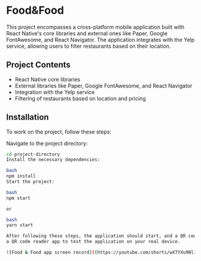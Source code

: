 # Food&Food

This project encompasses a cross-platform mobile application built with React Native's core libraries and external ones like Paper, Google FontAwesome, and React Navigator. The application integrates with the Yelp service, allowing users to filter restaurants based on their location.

## Project Contents

- React Native core libraries
- External libraries like Paper, Google FontAwesome, and React Navigator
- Integration with the Yelp service
- Filtering of restaurants based on location and pricing

## Installation

To work on the project, follow these steps:

 Navigate to the project directory:
   ```bash
   cd project-directory
Install the necessary dependencies:

bash
npm install
Start the project:

bash
npm start

or

bash
yarn start

After following these steps, the application should start, and a QR code should appear in the browser window. Scan this QR code with
 a QR code reader app to test the application on your real device.

![Food & Food app screen record]((https://youtube.com/shorts/wX7YXu9Nl1A)

